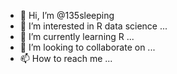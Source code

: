 - 👋 Hi, I’m @135sleeping
- 👀 I’m interested in R data science ...
- 🌱 I’m currently learning R ...
- 💞️ I’m looking to collaborate on ...
- 📫 How to reach me ...

<!---
135sleeping/135sleeping is a ✨ special ✨ repository because its `README.md` (this file) appears on your GitHub profile.
You can click the Preview link to take a look at your changes.
--->
